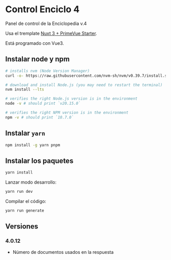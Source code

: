 # Control Enciclo 4

Panel de control de la Enciclopedia v.4

Usa el tremplate [Nuxt 3 + PrimeVue Starter](README.md).

Está programado con Vue3.


## Instalar node y npm

```bash
# installs nvm (Node Version Manager)
curl -o- https://raw.githubusercontent.com/nvm-sh/nvm/v0.39.7/install.sh | bash

# download and install Node.js (you may need to restart the terminal)
nvm install --lts

# verifies the right Node.js version is in the environment
node -v # should print `v20.15.0`

# verifies the right NPM version is in the environment
npm -v # should print `10.7.0`
```

## Instalar `yarn`

```bash
npm install -g yarn pnpm
```

## Instalar los paquetes

```bash
yarn install
```

Lanzar modo desarrollo:

```bash
yarn run dev
```

Compilar el código:

```bash
yarn run generate
```

## Versiones

### 4.0.12

- Número de documentos usados en la respuesta
 
